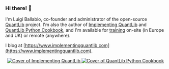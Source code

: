 ### Hi there! 👋

I'm Luigi Ballabio, co-founder and administrator of the open-source [QuantLib](https://www.quantlib.org/) project.
I'm also the author of [Implementing QuantLib](https://getbook.at/implementingquantlib) and [QuantLib Python Cookbook](https://leanpub.com/quantlibpythoncookbook), and I'm available for [training](https://www.implementingquantlib.com/p/training.html) on-site (in Europe and UK) or remote (anywhere).

I blog at [https://www.implementingquantlib.com](https://www.implementingquantlib.com).

<p align="center">
  <a href="https://getbook.at/implementingquantlib">
    <img alt="Cover of Implementing QuantLib" src="http://www.implementingquantlib.com/images/implementing.jpg">
  </a>
  <a href="https://leanpub.com/quantlibpythoncookbook">
    <img alt="Cover of QuantLib Python Cookbook" src="https://www.implementingquantlib.com/images/cookbook.jpg">
  </a>
</p>
